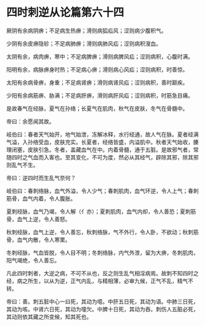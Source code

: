 # 四时刺逆从论篇第六十四



厥阴有余病阴痹；不足病生热痹；滑则病狐疝风；涩则病少腹积气。


少阴有余皮痹隐轸；不足病肺痹；滑则病肺风疝；涩则病积溲血。


太阴有余，病肉痹，寒中；不足病脾痹；滑则病脾风疝；涩则病积，心腹时满。


阳明有余，病脉痹身时热；不足病心痹；滑则病心风疝；涩则病积，时善惊。


太阳有余病骨痹，身重；不足病肾痹；滑则病肾风疝；涩则病积，善时巅疾。


少阳有余病筋痹、胁满；不足病肝痹，滑则病肝风疝；涩则病积，时筋急目痛。


是故春气在经脉，夏气在孙络；长夏气在肌肉，秋气在皮肤，冬气在骨髓中。


帝曰：余愿闻其故。


岐伯曰：春者天气始开，地气始泄，冻解冰释，水行经通，故人气在脉。夏者经满气溢，入孙络受血，皮肤充实。长夏者，经络皆盛，内溢肌中。秋者天气始收，腠理闭塞，皮肤引急。冬者，盖藏血气在中。内着骨髓，通于五脏。是故邪气者，常随四时之气血而入客也。至其变化，不可为度，然必从其经气，辟除其邪，除其邪则乱气不生。


帝曰：逆四时而生乱气奈何？


岐伯曰：春刺络脉，血气外溢，令人少气；春刺肌肉，血气环逆，令人上气；春刺筋骨，血气内着，令人腹胀。


夏刺经脉，血气乃竭，令人解（亻亦）；夏刺肌肉，血气内却，令人善恐；夏刺筋骨，血气上逆，令人善怒。


秋刺经脉，血气上逆，令人善忘，秋刺络脉，气不外行，令人卧，不欲动；秋刺筋骨，血气内散，令人寒栗。


冬刺经脉，气血皆脱，令人目不明；冬刺络脉，内气外泄，留为大痹，冬刺肌肉，阳气竭绝，令人善忘。


凡此四时刺者，大逆之病，不可不从也，反之则生乱气相淫病焉。故刺不知四时之经，病之所生，以从为逆，正气内乱，与精相薄，必审九候，正气不乱，精气不转。


帝曰：善。刺五脏中心一曰死，其动为噫。中肝五日死，其动为语。中肺三日死，其动为咳。中肾六日死，其动为嚏欠。中脾十日死，其动为吞。刺伤人五脏必死，其动则依其藏之所变候，知其死也。